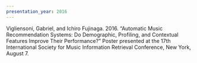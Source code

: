 ```yaml
---
presentation_year: 2016
---
```

Vigliensoni, Gabriel, and Ichiro Fujinaga. 2016. “Automatic Music Recommendation Systems: Do Demographic, Profiling, and Contextual Features Improve Their Performance?” Poster presented at the 17th International Society for Music Information Retrieval Conference, New York, August 7.
